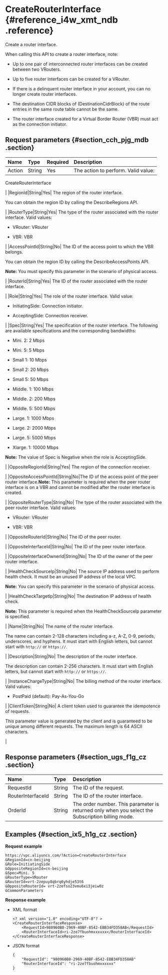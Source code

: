 # CreateRouterInterface {#reference_i4w_xmt_ndb .reference}

Create a router interface.

When calling this API to create a router interface, note:

-   Up to one pair of interconnected router interfaces can be created between two VRouters.

-   Up to five router interfaces can be created for a VRouter.

-   If there is a delinquent router interface in your account, you can no longer create router interfaces.

-   The destination CIDR blocks of \(DestinationCidrBlock\) of the route entries in the same route table cannot be the same.

-   The router interface created for a Virtual Border Router \(VBR\) must act as the connection initiator.


## Request parameters {#section_cch_pjg_mdb .section}

|Name|Type|Required|Description|
|:---|:---|:-------|:----------|
|Action|String|Yes| The action to perform. Valid value:

 CreateRouterInterface

 |
|RegionId|String|Yes| The region of the router interface.

 You can obtain the region ID by calling the DescribeRegions API.

 |
|RouterType|String|Yes| The type of the router associated with the router interface. Valid values:

 -   VRouter: VRouter

-   VBR: VBR


 |
|AccessPointId|String|No| The ID of the access point to which the VBR belongs.

 You can obtain the region ID by calling the DescribeAccessPoints API.

 **Note:** You must specify this parameter in the scenario of physical access.

 |
|RouterId|String|Yes| The ID of the router associated with the router interface.

 |
|Role|String|Yes| The role of the router interface. Valid value:

 -   InitiatingSide: Connection initiator.

-   AcceptingSide: Connection receiver.


 |
|Spec|String|Yes| The specification of the router interface. The following are available specifications and the corresponding bandwidths:

 -   Mini. 2: 2 Mbps

-   Mini. 5: 5 Mbps

-   Small 1: 10 Mbps

-   Small 2: 20 Mbps

-   Small 5: 50 Mbps

-   Middle. 1: 100 Mbps

-   Middle. 2: 200 Mbps

-   Middle. 5: 500 Mbps

-   Large. 1: 1000 Mbps

-   Large. 2: 2000 Mbps

-   Large. 5: 5000 Mbps

-   Xlarge. 1: 10000 Mbps

**Note:** The value of Spec is Negative when the role is AcceptingSide.


 |
|OppositeRegionId|String|Yes| The region of the connection receiver.

 |
|OppositeAccessPointId|String|No|The ID of the access point of the peer router interface.**Note:** This parameter is required when the peer router interface is on a VBR and cannot be modified after the router interface is created.

|
|OppositeRouterType|String|No| The type of the router associated with the peer router interface. Valid values:

 -   VRouter: VRouter

-   VBR: VBR


 |
|OppositeRouterId|String|No| The ID of the peer router.

 |
|OppositeInterfaceId|String|No| The ID of the peer router interface.

 |
|OppositeInterfaceOwnerId|String|No| The ID of the owner of the peer router interface.

 |
|HealthCheckSourceIp|String|No| The source IP address used to perform health check. It must be an unused IP address of the local VPC.

 **Note:** You can specify this parameter in the scenario of physical access.

 |
|HealthCheckTargetIp|String|No| The destination IP address of health check.

 **Note:** This parameter is required when the HealthCheckSourceIp parameter is specified.

 |
|Name|String|No| The name of the router interface.

 The name can contain 2-128 characters including a-z, A-Z, 0-9, periods, underscores, and hyphens. It must start with English letters, but cannot start with `http://` or `https://`.

 |
|Description|String|No| The description of the router interface.

 The description can contain 2-256 characters. It must start with English letters, but cannot start with `http://` or `https://`.

 |
|InstanceChargeType|String|No| The billing method of the router interface. Valid values:

 -   PostPaid \(default\): Pay-As-You-Go


 |
|ClientToken|String|No| A client token used to guarantee the idempotence of requests.

 This parameter value is generated by the client and is guaranteed to be unique among different requests. The maximum length is 64 ASCII characters.

 |

## Response parameters {#section_ugs_f1g_cz .section}

|Name|Type|Description|
|:---|:---|:----------|
|RequestId|String|The ID of the request.|
|RouterInterfaceId|String|The ID of the router interface.|
|OrderId|String|The order number. This parameter is returned only when you select the Subscription billing mode.|

## Examples {#section_ix5_h1g_cz .section}

**Request example**

``` {#createVPCpub}
https://vpc.aliyuncs.com/?Action=CreateRouterInterface
&RegionId=cn-beijing
&Role=InitiatingSide
&OppositeRegionId=cn-beijing
&Spec=Mini. 5
&RouterType=VRouter
&RouterId=vrt-2zepuy8qbrq6yhdje53t6
&OppositeRouterId= vrt-2zefso23vmu6xi3jeiw0z
&CommonParameters
```

**Response example**

-   XML format

    ```
    <? xml version="1.0" encoding="UTF-8"? >
    <CreateRouterInterfaceResponse>
        <RequestId>980960B0-2969-40BF-8542-EBB34FD358AB</RequestId>
        <RouterInterfaceId>ri-2ze7fbuohmxxxxxx</RouterInterfaceId>
    </CreateRouterInterfaceResponse>
    ```

-   JSON format

    ```
    { 
        "RequestId": "980960B0-2969-40BF-8542-EBB34FD358AB"
        "RouterInterfaceId": "ri-2ze7fbuohmxxxxxx"
    }
    ```


